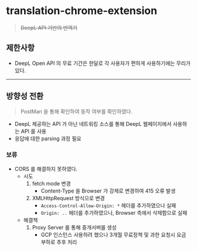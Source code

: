 # translation-chrome-extension
> ~~DeepL API 기반의 번역기~~

## 제한사항
- DeepL Open API 의 무료 기간은 한달로 각 사용자가 편하게 사용하기에는 무리가 있다.

---

## 방향성 전환

> PostMan 을 통해 확인하여 동작 여부를 확인하였다.

- DeepL 제공하는 API 가 아닌 네트워킹 소스를 통해 DeepL 웹페이지에서 사용하는 API 를 사용
- 응답에 대한 parsing 과정 필요

### 보류
- CORS 를 해결하지 못하였다.
   - 시도
      1. fetch mode 변경
         - Content-Type 을 Browser 가 강제로 변경하여 415 오류 발생
      2. XMLHttpRequest 방식으로 변경
         - `Access-Control-Allow-Origin: *` 헤더를 추가하였으나 실패
         - `Origin: ..` 헤더를 추가하였으나, Browser 측에서 삭제함으로 실패
   - 해결책
      1. Proxy Server 를 통해 중개서버를 생성
         - GCP 인스턴스 사용하려 했으나 3개월 무료정책 및 과한 요청시 요금 부하로 추후 처리
